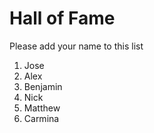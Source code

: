 # Hall of Fame
Please add your name to this list

1. Jose
2. Alex
3. Benjamin
4. Nick
5. Matthew
6. Carmina
